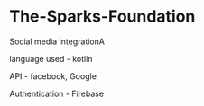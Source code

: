 # The-Sparks-Foundation
Social media integrationA

language used - kotlin

API - facebook, Google

Authentication - Firebase
